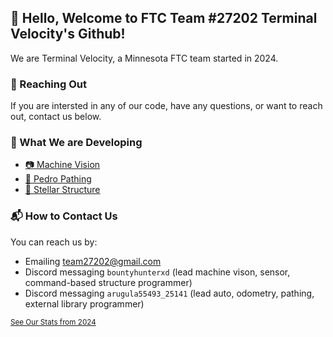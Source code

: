 ## :wave: Hello, Welcome to FTC Team #27202 Terminal Velocity's Github!
We are Terminal Velocity, a Minnesota FTC team started in 2024.

### 🌈 Reaching Out
If you are intersted in any of our code, have any questions, or want to reach out, contact us below.

### 🔬 What We are Developing
- [📷 Machine Vision](https://github.com/org-ftc-27202/decode/tree/tars)
- [🛞 Pedro Pathing](https://github.com/org-ftc-27202/decode/tree/common)
- [💫 Stellar Structure](https://github.com/org-ftc-27202/decode/tree/tars/TeamCode/src/main/java/org/firstinspires/ftc/teamcode/interstellar)

### 📬 How to Contact Us
You can reach us by:
- Emailing team27202@gmail.com
- Discord messaging `bountyhunterxd` (lead machine vison, sensor, command-based structure programmer)
- Discord messaging `arugula55493_25141` (lead auto, odometry, pathing, external library programmer)

<sub>[See Our Stats from 2024](https://ftcscout.org/teams/27202)</sub>
